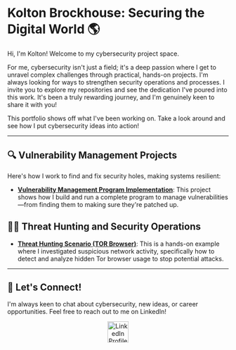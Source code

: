 # Kolton Brockhouse: Securing the Digital World 🌎

Hi, I'm Kolton! Welcome to my cybersecurity project space.

For me, cybersecurity isn't just a field; it's a deep passion where I get to unravel complex challenges through practical, hands-on projects.  I'm always looking for ways to strengthen security operations and processes. I invite you to explore my repositories and see the dedication I've poured into this work. It's been a truly rewarding journey, and I'm genuinely keen to share it with you!

This portfolio shows off what I've been working on. Take a look around and see how I put cybersecurity ideas into action!

---

## 🔍 Vulnerability Management Projects

Here's how I work to find and fix security holes, making systems resilient:

-   **[Vulnerability Management Program Implementation](https://github.com/koltonbrockhouse/vulnerability-management-program)**: This project shows how I build and run a complete program to manage vulnerabilities—from finding them to making sure they're patched up.

## 🕵️‍♂️ Threat Hunting and Security Operations


-   **[Threat Hunting Scenario (TOR Browser)](https://github.com/koltonbrockhouse/threat-hunting-senario-tor)**: This is a hands-on example where I investigated suspicious network activity, specifically how to detect and analyze hidden Tor browser usage to stop potential attacks.

<hr/>

## 👋 Let's Connect!

I'm always keen to chat about cybersecurity, new ideas, or career opportunities. Feel free to reach out to me on LinkedIn!

<p align="center">
  <a href="https://linkedin.com/in/kolton-brockhouse-08b552158/">
    <img src="https://upload.wikimedia.org/wikipedia/commons/thumb/c/ca/LinkedIn_logo_initials.png/48px-LinkedIn_logo_initials.png" alt="LinkedIn Profile" width="48px">
  </a>
</p>
